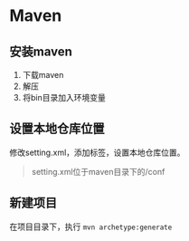 # Maven

## 安装maven
1. 下载maven
2. 解压
3. 将bin目录加入环境变量

## 设置本地仓库位置
  修改setting.xml，添加<localRepository>标签，设置本地仓库位置。
> setting.xml位于maven目录下的/conf


## 新建项目
在项目目录下，执行
`mvn archetype:generate`